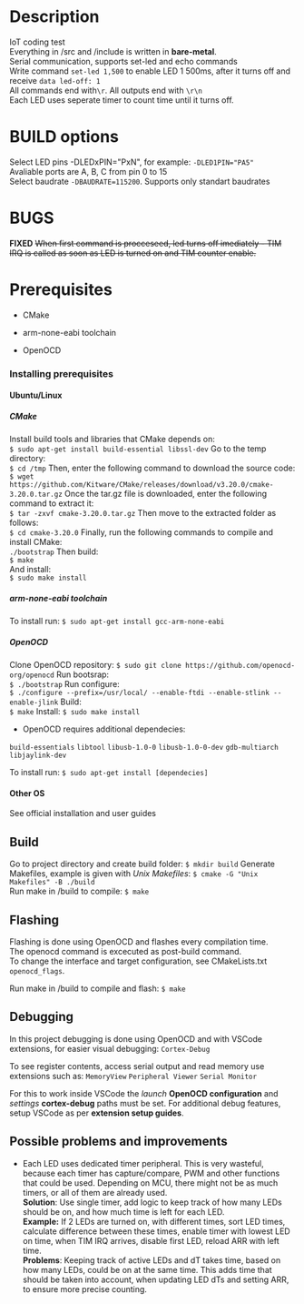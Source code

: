 # Description
IoT coding test  
Everything in /src and /include is written in **bare-metal**.  
Serial communication, supports set-led and echo commands  
Write command `set-led 1,500` to enable LED 1 500ms, after it turns off and receive `data led-off: 1`  
All commands end with`\r`. All outputs end with `\r\n`   
Each LED uses seperate timer to count time until it turns off.  
# BUILD options  
Select LED pins -DLEDxPIN="PxN", for example: `-DLED1PIN="PA5"`    
Avaliable ports are A, B, C from pin 0 to 15   
Select baudrate `-DBAUDRATE=115200`. Supports only standart baudrates  

# BUGS  
**FIXED** ~~When first command is procceseed, led turns off imediately - TIM IRQ is called as soon as LED is turned on and TIM counter enable.~~


# Prerequisites

- CMake

-  arm-none-eabi toolchain

-  OpenOCD

  

### Installing prerequisites

#### Ubuntu/Linux

##### CMake

Install build tools and libraries that CMake depends on:  
`$ sudo apt-get install build-essential libssl-dev`
Go to the temp directory:  
`$ cd /tmp`
Then, enter the following command to download the source code:  
`$ wget https://github.com/Kitware/CMake/releases/download/v3.20.0/cmake-3.20.0.tar.gz`
Once the tar.gz file is downloaded, enter the following command to extract it:  
`$ tar -zxvf cmake-3.20.0.tar.gz`
Then move to the extracted folder as follows:  
`$ cd cmake-3.20.0`
Finally, run the following commands to compile and install CMake:  
`./bootstrap`
Then  build:  
`$ make`  
And install:  
`$ sudo make install`
##### arm-none-eabi toolchain
To install run:
`$ sudo apt-get install gcc-arm-none-eabi`

##### OpenOCD
Clone OpenOCD repository:
`$ sudo git clone https://github.com/openocd-org/openocd`
Run bootsrap:  
`$ ./bootstrap`
Run configure:  
`$ ./configure --prefix=/usr/local/ --enable-ftdi --enable-stlink --enable-jlink`
Build:  
`$ make`
Install:
`$ sudo make install`

- OpenOCD requires additional dependecies:

`build-essentials`
`libtool`
`libusb-1.0-0`
`libusb-1.0-0-dev`
`gdb-multiarch`
`libjaylink-dev`

To install run:
`$ sudo apt-get install [dependecies]`

#### Other OS

See official installation and user guides

  

## Build
Go to project directory and create build folder:
`$ mkdir build`
Generate Makefiles, example is given with *Unix Makefiles*:
`$ cmake -G "Unix Makefiles" -B ./build`  
Run make in /build to compile:
`$ make`
  

## Flashing
Flashing is done using OpenOCD and flashes every compilation time.  
The openocd command is excecuted as post-build command.  
To change the interface and target configuration, see CMakeLists.txt `openocd_flags`.  

Run make in /build to compile and flash:
`$ make`

## Debugging
In this project debugging is done using OpenOCD and with VSCode extensions, for easier visual debugging: 
`Cortex-Debug`

To see register contents, access serial output and read memory use extensions such as: 
`MemoryView`
`Peripheral Viewer`
`Serial Monitor`
  
  For this to work inside VSCode the *launch* **OpenOCD configuration** and *settings* **cortex-debug** paths must be set.
For additional debug features, setup VSCode as per **extension setup guides**.

## Possible problems and improvements  
* Each LED uses dedicated timer peripheral. This is very wasteful, because each timer has capture/compare, PWM and other functions that could be used. Depending on MCU, there might not be as much timers, or all of them are already used.  
**Solution**: Use single timer, add logic to keep track of how many LEDs should be on, and how much time is left for each LED.  
**Example:** If 2 LEDs are turned on, with different times, sort LED times, calculate difference between these times, enable timer with lowest LED on time, when TIM IRQ arrives, disable first LED, reload ARR with left time.  
**Problems**: Keeping track of active LEDs and dT takes time, based on how many LEDs, could be on at the same time. This adds time that should be taken into account, when updating LED dTs and setting ARR, to ensure more precise counting.